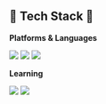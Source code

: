 ## 📖 Tech Stack 📖
**Platforms & Languages**

<img src="https://img.shields.io/badge/c++-00599C?style=for-the-badge&logo=c%2B%2B&logoColor=white"> <img src="https://img.shields.io/badge/python-3776AB?style=for-the-badge&logo=python&logoColor=white"> <img src="https://img.shields.io/badge/Arduino-00979D?style=for-the-badge&logo=Arduino&logoColor=white"/> 

**Learning**

<img src="https://img.shields.io/badge/Kotlin-7F52FF?style=for-the-badge&logo=Kotlin&logoColor=white"> <img src="https://img.shields.io/badge/Android%20Studio-3DDC84?style=for-the-badge&logo=Android-Studio&logoColor=white">
